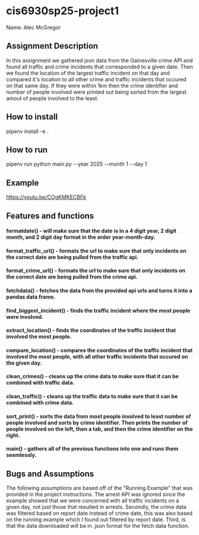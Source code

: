 # cis6930sp25-project1

Name: Alec McGregor

## Assignment Description

In this assignment we gathered json data from the Gainesville crime API and found all traffic and crime incidents that corresponded to a given date. Then we found the location of the largest traffic incident on that day and compared it's location to all other crime and traffic incidents that occured on that same day. If they were within 1km then the crime identifier and number of people involved were printed out being sorted from the largest amout of people involved to the least.

## How to install

pipenv install -e .

## How to run

pipenv run python main.py --year 2025 --month 1 --day 1

## Example

https://youtu.be/COgKMKECBFk

## Features and functions

#### formatdate() - will make sure that the date is in a 4 digit year, 2 digit month, and 2 digit day format in the order year-month-day.

#### format_traffic_url() - formats the url to make sure that only incidents on the correct date are being pulled from the traffic api.

#### format_crime_url() - formats the url to make sure that only incidents on the correct date are being pulled from the crime api.

#### fetchdata() - fetches the data from the provided api urls and turns it into a pandas data frame.

#### find_biggest_incident() - finds the traffic incident where the most people were involved.

#### extract_location() - finds the coordinates of the traffic incident that involved the most people.

#### compare_location() - compares the coordinates of the traffic incident that involved the most people, with all other traffic incidents that occured on the given day.

#### clean_crimes() - cleans up the crime data to make sure that it can be combined with traffic data.

#### clean_traffic() - cleans up the traffic data to make sure that it can be combined with crime data.

#### sort_print() - sorts the data from most people involved to least number of people involved and sorts by crime identifier. Then prints the number of people involved on the left, then a tab, and then the crime identifier on the right.

#### main() - gathers all of the previous functions into one and runs them seemlessly.

## Bugs and Assumptions
The following assumptions are based off of the "Running Example" that was provided in the project instructions. The arrest API was ignored since the example showed that we were concerned with all traffic incidents on a given day, not just those that resulted in arrests. Secondly, the crime data was filtered based on report date instead of crime date, this was also based on the running example which I found out filtered by report date. Third, is that the data downloaded will be in .json format for the fetch data function.
